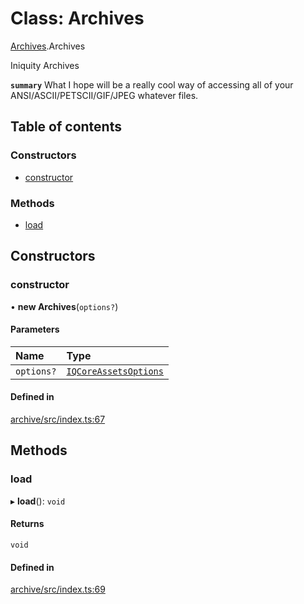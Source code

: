 # Class: Archives

[Archives](../modules/Archives.md).Archives

Iniquity Archives

**`summary`** What I hope will be a really cool way of accessing all of your ANSI/ASCII/PETSCII/GIF/JPEG whatever files.

## Table of contents

### Constructors

- [constructor](Archives.Archives-1.md#constructor)

### Methods

- [load](Archives.Archives-1.md#load)

## Constructors

### constructor

• **new Archives**(`options?`)

#### Parameters

| Name | Type |
| :------ | :------ |
| `options?` | [`IQCoreAssetsOptions`](../interfaces/Archives.IQCoreAssetsOptions.md) |

#### Defined in

[archive/src/index.ts:67](https://github.com/iniquitybbs/iniquity/blob/f0fbc7c/packages/archive/src/index.ts#L67)

## Methods

### load

▸ **load**(): `void`

#### Returns

`void`

#### Defined in

[archive/src/index.ts:69](https://github.com/iniquitybbs/iniquity/blob/f0fbc7c/packages/archive/src/index.ts#L69)
